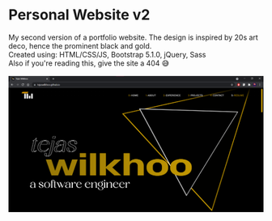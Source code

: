 # Personal Website v2
My second version of a portfolio website. The design is inspired by 20s art deco, hence the prominent black and gold.\
Created using: HTML/CSS/JS, Bootstrap 5.1.0, jQuery, Sass\
Also if you're reading this, give the site a 404 😅\
\
![Image of my second portfolio website](/assets/images/screenshot.png?raw=true)
